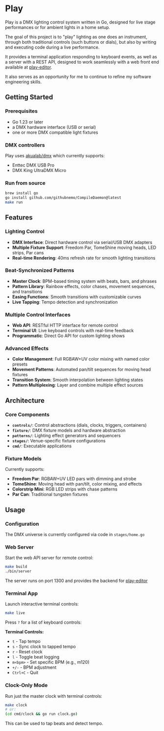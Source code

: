 # Play

Play is a DMX lighting control system written in Go, designed for live stage
performances or for ambient lights in a home setup.

The goal of this project is to "play" lighting as one does an instrument,
through both traditional controls (such buttons or dials), but also by writing
and executing code during a live performance.

It provides a terminal application responding to keyboard events, as well as a
server with a REST API, designed to work seamlessly with a web front end
available at [play-editor](https://github.com/mholzen/play-editor).

It also serves as an opportunity for me to continue to refine my software
engineering skills.


## Getting Started

### Prerequisites

- Go 1.23 or later
- a DMX hardware interface (USB or serial)
- one or more DMX compatible light fixtures

### DMX controllers

Play uses [akualab/dmx](github.com/akualab/dmx) which currently supports:
- Enttec DMX USB Pro
- DMX King UltraDMX Micro

### Run from source

```bash
brew install go
go install github.com/githubnemo/CompileDaemon@latest
make run
```

## Features

### Lighting Control
- **DMX Interface**: Direct hardware control via serial/USB DMX adapters
- **Multiple Fixture Support**: Freedom Par, TomeShine moving heads, LED strips, Par cans
- **Real-time Rendering**: 40ms refresh rate for smooth lighting transitions

### Beat-Synchronized Patterns
- **Master Clock**: BPM-based timing system with beats, bars, and phrases
- **Pattern Library**: Rainbow effects, color chases, movement sequences, and transitions
- **Easing Functions**: Smooth transitions with customizable curves
- **Live Tapping**: Tempo detection and synchronization

### Multiple Control Interfaces
- **Web API**: RESTful HTTP interface for remote control
- **Terminal UI**: Live keyboard controls with real-time feedback
- **Programmatic**: Direct Go API for custom lighting shows

### Advanced Effects
- **Color Management**: Full RGBAW+UV color mixing with named color presets
- **Movement Patterns**: Automated pan/tilt sequences for moving head fixtures
- **Transition System**: Smooth interpolation between lighting states
- **Pattern Multiplexing**: Layer and combine multiple effect sources

## Architecture

### Core Components

- **`controls/`**: Control abstractions (dials, clocks, triggers, containers)
- **`fixture/`**: DMX fixture models and hardware abstraction
- **`patterns/`**: Lighting effect generators and sequencers
- **`stages/`**: Venue-specific fixture configurations
- **`cmd/`**: Executable applications

### Fixture Models

Currently supports:
- **Freedom Par**: RGBAW+UV LED pars with dimming and strobe
- **TomeShine**: Moving head with pan/tilt, color mixing, and effects
- **Colorstrip Mini**: RGB LED strips with chase patterns
- **Par Can**: Traditional tungsten fixtures

## Usage

### Configuration

The DMX universe is currently configured via code in `stages/home.go`

### Web Server

Start the web API server for remote control:

```bash
make build
./bin/server
```

The server runs on port 1300 and provides the backend for [play-editor](https://github.com/mholzen/play-editor)

### Terminal App

Launch interactive terminal controls:

```bash
make live
```

Press `?` for a list of keyboard controls:

**Terminal Controls:**
- `t` - Tap tempo
- `s` - Sync clock to tapped tempo
- `r` - Reset clock
- `l` - Toggle beat logging
- `m<bpm>` - Set specific BPM (e.g., m120)
- `+/-` - BPM adjustment
- `Ctrl+C` - Quit

### Clock-Only Mode

Run just the master clock with terminal controls:

```bash
make clock
# or:
(cd cmd/clock && go run clock.go)
```

This can be used to tap beats and detect tempo.